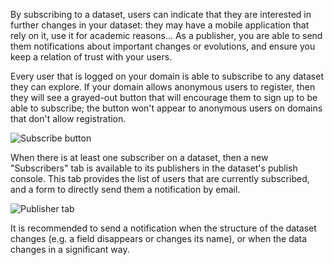 By subscribing to a dataset, users can indicate that they are interested in further changes in your dataset: they may have a mobile application that rely on it, use it for academic reasons... As a publisher, you are able to send them notifications about important changes or evolutions, and ensure you keep a relation of trust with your users.

Every user that is logged on your domain is able to subscribe to any dataset they can explore. If your domain allows anonymous users to register, then they will see a grayed-out button that will encourage them to sign up to be able to subscribe; the button won't appear to anonymous users on domains that don't allow registration.

![Subscribe button](subscribe-button-en.png)

When there is at least one subscriber on a dataset, then a new "Subscribers" tab is available to its publishers in the dataset's publish console. This tab provides the list of users that are currently subscribed, and a form to directly send them a notification by email.

![Publisher tab](publisher-tab-en.png)

It is recommended to send a notification when the structure of the dataset changes (e.g. a field disappears or changes its name), or when the data changes in a significant way.
